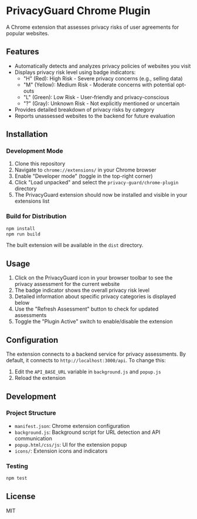 # PrivacyGuard Chrome Plugin

A Chrome extension that assesses privacy risks of user agreements for popular websites.

## Features

- Automatically detects and analyzes privacy policies of websites you visit
- Displays privacy risk level using badge indicators:
  - "H" (Red): High Risk - Severe privacy concerns (e.g., selling data)
  - "M" (Yellow): Medium Risk - Moderate concerns with potential opt-outs
  - "L" (Green): Low Risk - User-friendly and privacy-conscious
  - "?" (Gray): Unknown Risk - Not explicitly mentioned or uncertain
- Provides detailed breakdown of privacy risks by category
- Reports unassessed websites to the backend for future evaluation

## Installation

### Development Mode

1. Clone this repository
2. Navigate to `chrome://extensions/` in your Chrome browser
3. Enable "Developer mode" (toggle in the top-right corner)
4. Click "Load unpacked" and select the `privacy-guard/chrome-plugin` directory
5. The PrivacyGuard extension should now be installed and visible in your extensions list

### Build for Distribution

```bash
npm install
npm run build
```

The built extension will be available in the `dist` directory.

## Usage

1. Click on the PrivacyGuard icon in your browser toolbar to see the privacy assessment for the current website
2. The badge indicator shows the overall privacy risk level
3. Detailed information about specific privacy categories is displayed below
4. Use the "Refresh Assessment" button to check for updated assessments
5. Toggle the "Plugin Active" switch to enable/disable the extension

## Configuration

The extension connects to a backend service for privacy assessments. By default, it connects to `http://localhost:3000/api`. To change this:

1. Edit the `API_BASE_URL` variable in `background.js` and `popup.js`
2. Reload the extension

## Development

### Project Structure

- `manifest.json`: Chrome extension configuration
- `background.js`: Background script for URL detection and API communication
- `popup.html/css/js`: UI for the extension popup
- `icons/`: Extension icons and indicators

### Testing

```bash
npm test
```

## License

MIT
